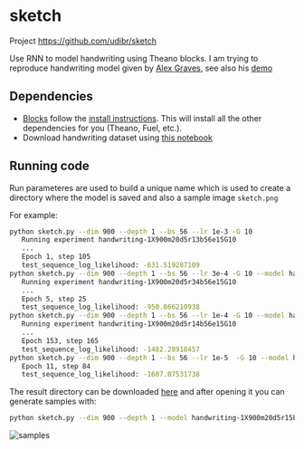 # sketch
Project https://github.com/udibr/sketch

Use RNN to model handwriting using Theano blocks.
I am trying to reproduce handwriting model given by
[Alex Graves](http://arxiv.org/abs/1308.0850),
see also his [demo](http://www.cs.toronto.edu/~graves/handwriting.html)

Dependencies
------------
* [Blocks](https://github.com/bartvm/blocks) follow
  the [install instructions](http://blocks.readthedocs.org/en/latest/setup.html).
  This will install all the other dependencies for you (Theano, Fuel, etc.).
* Download handwriting dataset using [this notebook](./handwriting-to-hdf5.ipynb)
 
Running code
------------

Run parameteres are used to build a unique name which is used to 
create a directory where the model is saved and also a sample image
`sketch.png`

For example:

```bash
python sketch.py --dim 900 --depth 1 --bs 56 --lr 1e-3 -G 10
   Running experiment handwriting-1X900m20d5r13b56e15G10
   ...
   Epoch 1, step 105
   test_sequence_log_likelihood: -631.519287109
python sketch.py --dim 900 --depth 1 --bs 56 --lr 3e-4 -G 10 --model handwriting-1X900m20d5r13b56e15G10
   Running experiment handwriting-1X900m20d5r34b56e15G10
   ...
   Epoch 5, step 25
   test_sequence_log_likelihood: -950.866210938
python sketch.py --dim 900 --depth 1 --bs 56 --lr 1e-4 -G 10 --model handwriting-1X900m20d5r34b56e15G10
   Running experiment handwriting-1X900m20d5r14b56e15G10
   ...
   Epoch 153, step 165
   test_sequence_log_likelihood: -1482.28918457
python sketch.py --dim 900 --depth 1 --bs 56 --lr 1e-5  -G 10 --model handwriting-1X900m20d5r14b56e15G10
   Epoch 11, step 84
   test_sequence_log_likelihood: -1607.07531738
```
The result directory can be downloaded
[here](https://s3.amazonaws.com/udisketch/handwriting-1X900m20d5r15b56e15G10.tgz)
and after opening it you can generate samples with:

```bash
python sketch.py --dim 900 --depth 1 --model handwriting-1X900m20d5r15b56e15G10 --sample
```

 ![samples](sketch.png)
